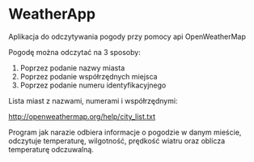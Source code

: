 # WeatherApp
Aplikacja do odczytywania pogody przy pomocy api OpenWeatherMap

Pogodę można odczytać na 3 sposoby:

1. Poprzez podanie nazwy miasta
2. Poprzez podanie współrzędnych miejsca
3. Poprzez podanie numeru identyfikacyjnego

Lista miast z nazwami, numerami i współrzędnymi:

http://openweathermap.org/help/city_list.txt

Program jak narazie odbiera informacje o pogodzie w danym mieście, odczytuje temperaturę, wilgotność, prędkość wiatru 
oraz oblicza temperaturę odczuwalną.
